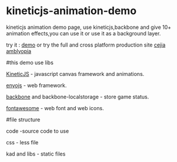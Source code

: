 kineticjs-animation-demo
========================

kineticjs animation demo page, use kineticjs,backbone and give 10+ animation effects,you can use it or use it as a background layer.

try it : [demo](http://rainfu.github.io/kineticjs-animation-demo)
or try the full and cross platform production site [cejia amblyopia](http://www.cejia.com)

#this demo use libs

[KineticJS](https://github.com/ericdrowell/KineticJS) - javascript canvas framework and animations.

[enyojs](https://github.com/enyojs/enyo) - web framework.

[backbone](https://github.com/jashkenas/backbone) and backbone-localstorage - store game status.

[fontawesome](http://fontawesome.io) - web font and web icons.

#file structure

code -source code to use

css - less file

kad and libs - static files